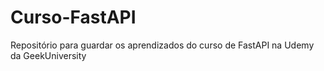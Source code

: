 # Curso-FastAPI
Repositório para guardar os aprendizados do curso de FastAPI na Udemy da GeekUniversity
